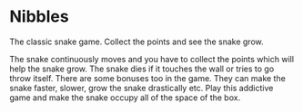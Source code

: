 # Nibbles
The classic snake game. Collect the points and see the snake grow.

The snake continuously moves and you have to collect the points which will help the snake grow. The snake dies if it touches the wall or tries to go throw itself. There are some bonuses too in the game. They can make the snake faster, slower, grow the snake drastically etc. Play this addictive game and make the snake occupy all of the space of the box.
